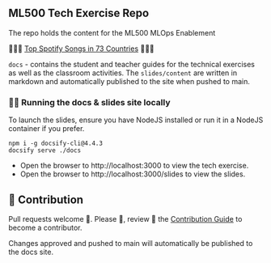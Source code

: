 ## ML500 Tech Exercise Repo

The repo holds the content for the ML500 MLOps Enablement

🎸🥁🎶 [Top Spotify Songs in 73 Countries](https://www.kaggle.com/datasets/asaniczka/top-spotify-songs-in-73-countries-daily-updated/code) 🎸🥁🎶

`docs` - contains the student and teacher guides for the technical exercises as well as the classroom
activities. 
The `slides/content` are written in markdown and automatically published to the site when pushed to main.

### 🏃‍♀️ Running the docs & slides site locally

To launch the slides, ensure you have NodeJS installed or run it in a NodeJS container if you prefer.

```shell
npm i -g docsify-cli@4.4.3
docsify serve ./docs
```

* Open the browser to http://localhost:3000 to view the tech exercise.
* Open the browser to http://localhost:3000/slides to view the slides.

## 🎃 Contribution

Pull requests welcome 🎃. Please 🙏, review 👀 the [Contribution Guide](./CONTRIBUTING.md) to become a contributor.

Changes approved and pushed to main will automatically be published to the docs site.
